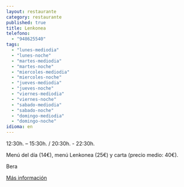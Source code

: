 ```yaml
---
layout: restaurante
category: restaurante
published: true
title: Lenkonea
telefono:
  - "948625540"
tags:
  - "lunes-mediodia"
  - "lunes-noche"
  - "martes-mediodia"
  - "martes-noche"
  - "miercoles-mediodia"
  - "miercoles-noche"
  - "jueves-mediodia"
  - "jueves-noche"
  - "viernes-mediodia"
  - "viernes-noche"
  - "sabado-mediodia"
  - "sabado-noche"
  - "domingo-mediodia"
  - "domingo-noche"
idioma: en
---
```


12:30h. – 15:30h. / 20:30h. - 22:30h.

Menú del día (14€), menú Lenkonea (25€) y carta (precio medio: 40€).

Bera

[Más información](http://www.consorciobertiz.org/consorcio/dondecomer/restaurantes/bera-es-0-175/restaurante-lenkonea-hotel-churrut.html)
